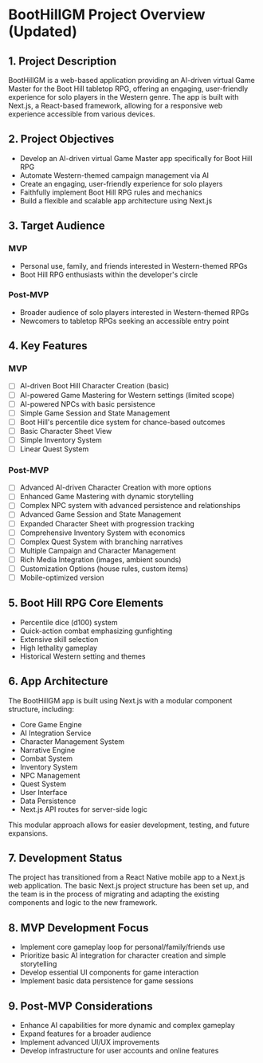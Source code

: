 # BootHillGM Project Overview (Updated)

## 1. Project Description
BootHillGM is a web-based application providing an AI-driven virtual Game Master for the Boot Hill tabletop RPG, offering an engaging, user-friendly experience for solo players in the Western genre. The app is built with Next.js, a React-based framework, allowing for a responsive web experience accessible from various devices.

## 2. Project Objectives
- Develop an AI-driven virtual Game Master app specifically for Boot Hill RPG
- Automate Western-themed campaign management via AI
- Create an engaging, user-friendly experience for solo players
- Faithfully implement Boot Hill RPG rules and mechanics
- Build a flexible and scalable app architecture using Next.js

## 3. Target Audience
### MVP
- Personal use, family, and friends interested in Western-themed RPGs
- Boot Hill RPG enthusiasts within the developer's circle

### Post-MVP
- Broader audience of solo players interested in Western-themed RPGs
- Newcomers to tabletop RPGs seeking an accessible entry point

## 4. Key Features
### MVP
- [ ] AI-driven Boot Hill Character Creation (basic)
- [ ] AI-powered Game Mastering for Western settings (limited scope)
- [ ] AI-powered NPCs with basic persistence
- [ ] Simple Game Session and State Management
- [ ] Boot Hill's percentile dice system for chance-based outcomes
- [ ] Basic Character Sheet View
- [ ] Simple Inventory System
- [ ] Linear Quest System

### Post-MVP
- [ ] Advanced AI-driven Character Creation with more options
- [ ] Enhanced Game Mastering with dynamic storytelling
- [ ] Complex NPC system with advanced persistence and relationships
- [ ] Advanced Game Session and State Management
- [ ] Expanded Character Sheet with progression tracking
- [ ] Comprehensive Inventory System with economics
- [ ] Complex Quest System with branching narratives
- [ ] Multiple Campaign and Character Management
- [ ] Rich Media Integration (images, ambient sounds)
- [ ] Customization Options (house rules, custom items)
- [ ] Mobile-optimized version

## 5. Boot Hill RPG Core Elements
- Percentile dice (d100) system
- Quick-action combat emphasizing gunfighting
- Extensive skill selection
- High lethality gameplay
- Historical Western setting and themes

## 6. App Architecture
The BootHillGM app is built using Next.js with a modular component structure, including:
- Core Game Engine
- AI Integration Service
- Character Management System
- Narrative Engine
- Combat System
- Inventory System
- NPC Management
- Quest System
- User Interface
- Data Persistence
- Next.js API routes for server-side logic

This modular approach allows for easier development, testing, and future expansions.

## 7. Development Status
The project has transitioned from a React Native mobile app to a Next.js web application. The basic Next.js project structure has been set up, and the team is in the process of migrating and adapting the existing components and logic to the new framework.

## 8. MVP Development Focus
- Implement core gameplay loop for personal/family/friends use
- Prioritize basic AI integration for character creation and simple storytelling
- Develop essential UI components for game interaction
- Implement basic data persistence for game sessions

## 9. Post-MVP Considerations
- Enhance AI capabilities for more dynamic and complex gameplay
- Expand features for a broader audience
- Implement advanced UI/UX improvements
- Develop infrastructure for user accounts and online features